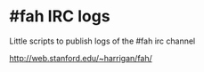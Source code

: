 #fah IRC logs
=============

Little scripts to publish logs of the #fah irc channel

http://web.stanford.edu/~harrigan/fah/
